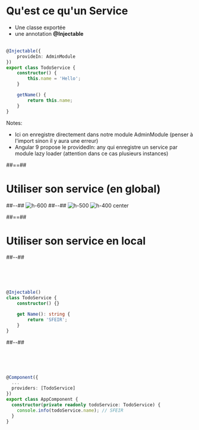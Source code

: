 <!-- .slide: class="with-code inconsolata" -->

# Qu'est ce qu'un Service

-   Une classe exportée
-   une annotation <b>@Injectable</b><br><br>

```typescript
@Injectable({
    provideIn: AdminModule
})
export class TodoService {
    constructor() {
        this.name = 'Hello';
    }

    getName() {
        return this.name;
    }
}
```

<!-- .element: class="big-code" -->

Notes:

-   Ici on enregistre directement dans notre module AdminModule (penser à l'import sinon il y aura une erreur)
-   Angular 9 propose le providedIn: any qui enregistre un service par module lazy loader (attention dans ce cas plusieurs instances)

##==##

<!-- .slide: class="two-column-layout" -->

# Utiliser son service (en global)

##--##
![h-600](assets/images/school/providers/service.png)
##--##
![h-500](assets/images/school/providers/service_register.png)
![h-400 center](assets/images/school/providers/service_injection.png)

##==##

<!-- .slide: class="two-column-layout" -->

# Utiliser son service en local

##--##

<!-- .slide: class="with-code inconsolata" -->

<br><br><br>

```typescript
@Injectable()
class TodoService {
    constructor() {}

    get Name(): string {
        return 'SFEIR';
    }
}
```

<!-- .element: class="big-code" -->

##--##

<!-- .slide: class="with-code inconsolata" -->

<br><br><br>

```typescript
@Component({
  ...
  providers: [TodoService]
})
export class AppComponent {
  constructor(private readonly todoService: TodoService) {
    console.info(todoService.name); // SFEIR
  }
}
```

<!-- .element: class="big-code" -->
